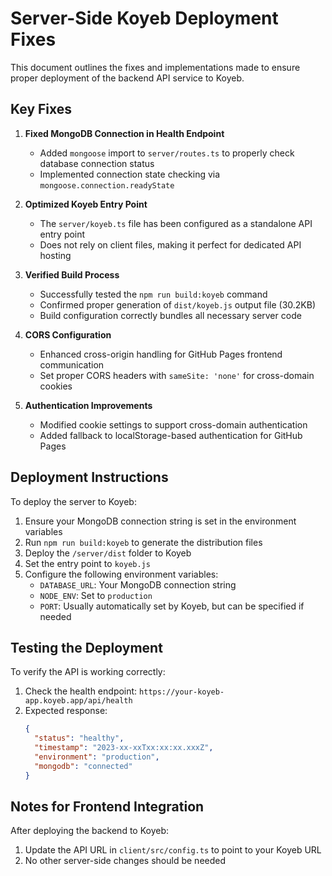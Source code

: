 # Server-Side Koyeb Deployment Fixes

This document outlines the fixes and implementations made to ensure proper deployment of the backend API service to Koyeb.

## Key Fixes

1. **Fixed MongoDB Connection in Health Endpoint**
   - Added `mongoose` import to `server/routes.ts` to properly check database connection status
   - Implemented connection state checking via `mongoose.connection.readyState`

2. **Optimized Koyeb Entry Point**
   - The `server/koyeb.ts` file has been configured as a standalone API entry point
   - Does not rely on client files, making it perfect for dedicated API hosting

3. **Verified Build Process**
   - Successfully tested the `npm run build:koyeb` command
   - Confirmed proper generation of `dist/koyeb.js` output file (30.2KB)
   - Build configuration correctly bundles all necessary server code

4. **CORS Configuration**
   - Enhanced cross-origin handling for GitHub Pages frontend communication
   - Set proper CORS headers with `sameSite: 'none'` for cross-domain cookies

5. **Authentication Improvements**
   - Modified cookie settings to support cross-domain authentication
   - Added fallback to localStorage-based authentication for GitHub Pages

## Deployment Instructions

To deploy the server to Koyeb:

1. Ensure your MongoDB connection string is set in the environment variables
2. Run `npm run build:koyeb` to generate the distribution files
3. Deploy the `/server/dist` folder to Koyeb
4. Set the entry point to `koyeb.js`
5. Configure the following environment variables:
   - `DATABASE_URL`: Your MongoDB connection string
   - `NODE_ENV`: Set to `production`
   - `PORT`: Usually automatically set by Koyeb, but can be specified if needed

## Testing the Deployment

To verify the API is working correctly:

1. Check the health endpoint: `https://your-koyeb-app.koyeb.app/api/health`
2. Expected response: 
   ```json
   {
     "status": "healthy",
     "timestamp": "2023-xx-xxTxx:xx:xx.xxxZ",
     "environment": "production",
     "mongodb": "connected"
   }
   ```

## Notes for Frontend Integration

After deploying the backend to Koyeb:

1. Update the API URL in `client/src/config.ts` to point to your Koyeb URL
2. No other server-side changes should be needed

